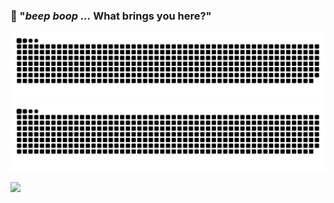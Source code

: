 ### 🤖 "***beep boop ...***  What brings you here?"

![github contribution grid snake animation](https://raw.githubusercontent.com/DreamLineLove/DreamLineLove/output/github-contribution-grid-snake-dark.svg#gh-dark-mode-only)
![github contribution grid snake animation](https://raw.githubusercontent.com/DreamLineLove/DreamLineLove/output/github-contribution-grid-snake.svg#gh-light-mode-only)

<p>
  
![](https://komarev.com/ghpvc/?username=DreamLineLove)
</p>
